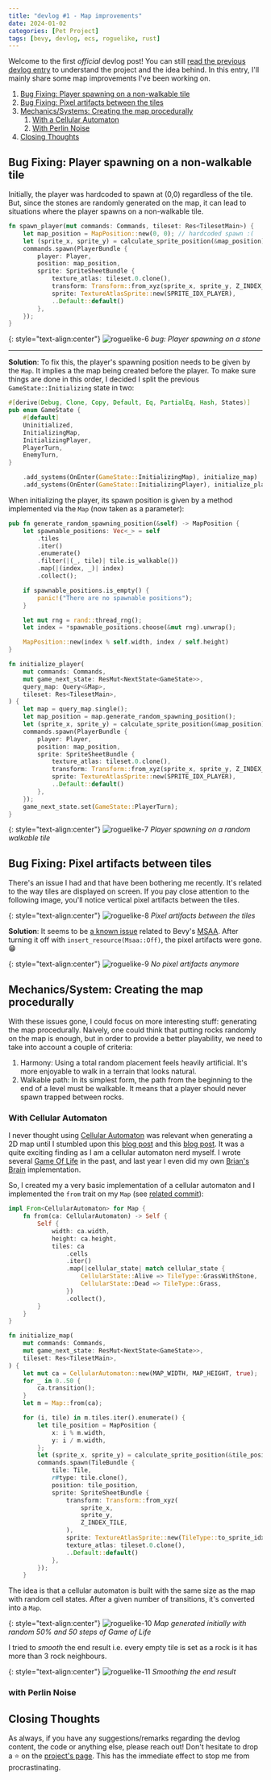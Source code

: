 ```yaml
---
title: "devlog #1 - Map improvements"
date: 2024-01-02
categories: [Pet Project]
tags: [bevy, devlog, ecs, roguelike, rust]
---
```


Welcome to the first *official* devlog post! You can still 
[read the previous devlog entry](https://boreec.github.io/posts/devlog-0000/) to
understand the project and the idea behind. In this entry, I'll mainly share
some map improvements I've been working on.

1. [Bug Fixing: Player spawning on a non-walkable tile](#bug-fixing-player-spawning-on-a-non-walkable-tile)
2. [Bug Fixing: Pixel artifacts between the tiles](#bug-fixing-pixel-artifacts-between-tiles)
3. [Mechanics/Systems: Creating the map procedurally](#mechanicssystem-creating-the-map-procedurally)
    1. [With a Cellular Automaton](#with-cellular-automaton)
    2. [With Perlin Noise](#with-perlin-noise)
4. [Closing Thoughts](#closing-thoughts)

## Bug Fixing: Player spawning on a non-walkable tile

Initially, the player was hardcoded to spawn at (0,0) regardless of the tile.
But, since the stones are randomly generated on the map, it can lead to
situations where the player spawns on a non-walkable tile.

```rust
fn spawn_player(mut commands: Commands, tileset: Res<TilesetMain>) {
    let map_position = MapPosition::new(0, 0); // hardcoded spawn :(
    let (sprite_x, sprite_y) = calculate_sprite_position(&map_position);
    commands.spawn(PlayerBundle {
        player: Player,
        position: map_position,
        sprite: SpriteSheetBundle {
            texture_atlas: tileset.0.clone(),
            transform: Transform::from_xyz(sprite_x, sprite_y, Z_INDEX_ACTOR),
            sprite: TextureAtlasSprite::new(SPRITE_IDX_PLAYER),
            ..Default::default()
        },
    });
}
```

{: style="text-align:center"}
![roguelike-6](/assets/img/blog/devlog/roguelike-0006.png)
*bug: Player spawning on a stone*

--- 

**Solution**: To fix this, the player's spawning position needs to be given by
the `Map`. It implies a the map being created before the player. To make sure
things are done in this order, I decided I split the previous
`GameState::Initializing` state in two:

```rust
#[derive(Debug, Clone, Copy, Default, Eq, PartialEq, Hash, States)]
pub enum GameState {
    #[default]
    Uninitialized,
    InitializingMap,
    InitializingPlayer,
    PlayerTurn,
    EnemyTurn,
}
```

```rust
    .add_systems(OnEnter(GameState::InitializingMap), initialize_map)
    .add_systems(OnEnter(GameState::InitializingPlayer), initialize_player)
```

When initializing the player, its spawn position is given by a method
implemented via the `Map` (now taken as a parameter):

```rust
pub fn generate_random_spawning_position(&self) -> MapPosition {
    let spawnable_positions: Vec<_> = self
        .tiles
        .iter()
        .enumerate()
        .filter(|(_, tile)| tile.is_walkable())
        .map(|(index, _)| index)
        .collect();

    if spawnable_positions.is_empty() {
        panic!("There are no spawnable positions");
    }

    let mut rng = rand::thread_rng();
    let index = *spawnable_positions.choose(&mut rng).unwrap();

    MapPosition::new(index % self.width, index / self.height)
}
```

```rust
fn initialize_player(
    mut commands: Commands,
    mut game_next_state: ResMut<NextState<GameState>>,
    query_map: Query<&Map>,
    tileset: Res<TilesetMain>,
) {
    let map = query_map.single();
    let map_position = map.generate_random_spawning_position();
    let (sprite_x, sprite_y) = calculate_sprite_position(&map_position);
    commands.spawn(PlayerBundle {
        player: Player,
        position: map_position,
        sprite: SpriteSheetBundle {
            texture_atlas: tileset.0.clone(),
            transform: Transform::from_xyz(sprite_x, sprite_y, Z_INDEX_ACTOR),
            sprite: TextureAtlasSprite::new(SPRITE_IDX_PLAYER),
            ..Default::default()
        },
    });
    game_next_state.set(GameState::PlayerTurn);
}
```

{: style="text-align:center"}
![roguelike-7](/assets/img/blog/devlog/roguelike-0007.png)
*Player spawning on a random walkable tile*

## Bug Fixing: Pixel artifacts between tiles

There's an issue I had and that have been bothering me recently. It's related
to the way tiles are displayed on screen. If you pay close attention to the
following image, you'll notice vertical pixel artifacts between the tiles.

{: style="text-align:center"}
![roguelike-8](/assets/img/blog/devlog/roguelike-0008.png)
*Pixel artifacts between the tiles*

**Solution**: It seems to be [a known issue](https://github.com/bevyengine/bevy/issues/3593) related to Bevy's [MSAA](https://docs.rs/bevy/latest/bevy/prelude/enum.Msaa.html).
After turning it off with `insert_resource(Msaa::Off)`, the pixel artifacts were gone. &#128513;

{: style="text-align:center"}
![roguelike-9](/assets/img/blog/devlog/roguelike-0009.png)
*No pixel artifacts anymore*


## Mechanics/System: Creating the map procedurally

With these issues gone, I could focus on more interesting stuff: generating the
map procedurally. Naively, one could think that putting rocks randomly on the
map is enough, but in order to provide a better playability, we need to take
into account a couple of criteria:

1. Harmony: Using a total random placement feels heavily artificial.
It's more enjoyable to walk in a terrain that looks natural.
2. Walkable path: In its simplest form, the path from the beginning to the end
of a level must be walkable. It means that a player should never spawn trapped
between rocks. 

### With Cellular Automaton

I never thought using [Cellular Automaton](https://en.wikipedia.org/wiki/Cellular_automaton)
was relevant when generating a 2D map until I stumbled upon this [blog post](https://bronsonzgeb.com/index.php/2022/01/30/procedural-generation-with-cellular-automata/)
and this [blog post](https://www.kodeco.com/2425-procedural-level-generation-in-games-using-a-cellular-automaton-part-1?page=1).
It was a quite exciting finding as I am a cellular automaton nerd myself. I wrote
several [Game Of Life](https://en.wikipedia.org/wiki/Conway%27s_Game_of_Life) in the past,
and last year I even did my own [Brian's Brain](https://github.com/boreec/Brian-s-Brain) implementation.

So, I created my a very basic implementation of a cellular automaton and I implemented
the `from` trait on my `Map` (see [related commit](https://github.com/boreec/roguelike/tree/3136b5be24f507a5962e39719a67ee16e2681bef)):

```rust
impl From<CellularAutomaton> for Map {
    fn from(ca: CellularAutomaton) -> Self {
        Self {
            width: ca.width,
            height: ca.height,
            tiles: ca
                .cells
                .iter()
                .map(|cellular_state| match cellular_state {
                    CellularState::Alive => TileType::GrassWithStone,
                    CellularState::Dead => TileType::Grass,
                })
                .collect(),
        }
    }
} 
```

```rust
fn initialize_map(
    mut commands: Commands,
    mut game_next_state: ResMut<NextState<GameState>>,
    tileset: Res<TilesetMain>,
) {
    let mut ca = CellularAutomaton::new(MAP_WIDTH, MAP_HEIGHT, true);
    for _ in 0..50 {
        ca.transition();
    }
    let m = Map::from(ca);

    for (i, tile) in m.tiles.iter().enumerate() {
        let tile_position = MapPosition {
            x: i % m.width,
            y: i / m.width,
        };
        let (sprite_x, sprite_y) = calculate_sprite_position(&tile_position);
        commands.spawn(TileBundle {
            tile: Tile,
            r#type: tile.clone(),
            position: tile_position,
            sprite: SpriteSheetBundle {
                transform: Transform::from_xyz(
                    sprite_x,
                    sprite_y,
                    Z_INDEX_TILE,
                ),
                sprite: TextureAtlasSprite::new(TileType::to_sprite_idx(&tile)),
                texture_atlas: tileset.0.clone(),
                ..Default::default()
            },
        });
    }
```

The idea is that a cellular automaton is built with the same size as the map
with random cell states. After a given number of transitions, it's converted
into a `Map`.

{: style="text-align:center"}
![roguelike-10](/assets/img/blog/devlog/roguelike-0010.png)
*Map generated initially with random 50% and 50 steps of Game of Life*

I tried to *smooth* the end result i.e. every empty tile is set as a rock is it
has more than 3 rock neighbours.

{: style="text-align:center"}
![roguelike-11](/assets/img/blog/devlog/roguelike-0011.png)
*Smoothing the end result*

### with Perlin Noise

## Closing Thoughts

As always, if you have any suggestions/remarks regarding the devlog content, the
code or anything else, please reach out! Don't hesitate to drop a &#11088; on the [project's page](https://github.com/roguelike).
This has the immediate effect to stop me from procrastinating.
